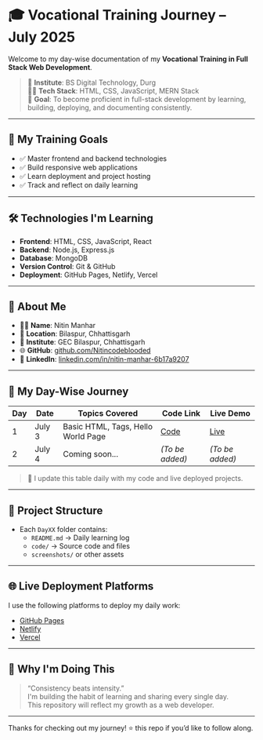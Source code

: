 # 🎓 Vocational Training Journey – July 2025

Welcome to my day-wise documentation of my **Vocational Training in Full Stack Web Development**.

> 📍 **Institute**: BS Digital Technology, Durg  
> 🧑‍💻 **Tech Stack**: HTML, CSS, JavaScript, MERN Stack  
> 🎯 **Goal**: To become proficient in full-stack development by learning, building, deploying, and documenting consistently.

---

## 🚀 My Training Goals

- ✅ Master frontend and backend technologies
- ✅ Build responsive web applications
- ✅ Learn deployment and project hosting
- ✅ Track and reflect on daily learning

---

## 🛠️ Technologies I'm Learning

- **Frontend**: HTML, CSS, JavaScript, React
- **Backend**: Node.js, Express.js
- **Database**: MongoDB
- **Version Control**: Git & GitHub
- **Deployment**: GitHub Pages, Netlify, Vercel

---

## 🙋 About Me

- 👨‍💻 **Name**: Nitin Manhar
- 📍 **Location**: Bilaspur, Chhattisgarh
- 🏫 **Institute**: GEC Bilaspur, Chhattisgarh
- 🌐 **GitHub**: [github.com/Nitincodeblooded](https://github.com/Nitincodeblooded)
- 💼 **LinkedIn**: [linkedin.com/in/nitin-manhar-6b17a9207](http://www.linkedin.com/in/nitin-manhar-6b17a9207)

---

## 📅 My Day-Wise Journey

| Day | Date       | Topics Covered                        | Code Link                             | Live Demo                                                                 |
|-----|------------|----------------------------------------|----------------------------------------|---------------------------------------------------------------------------|
| 1   | July 3     | Basic HTML, Tags, Hello World Page     | [Code](./Day01/code/index.html)        | [Live](https://1452.onecompiler.app/) |
| 2   | July 4     | Coming soon...                        | _(To be added)_                        | _(To be added)_                                                            |

> 📝 I update this table daily with my code and live deployed projects.

---

## 📂 Project Structure


- Each `DayXX` folder contains:
  - `README.md` → Daily learning log
  - `code/` → Source code and files
  - `screenshots/` or other assets

---

## 🌐 Live Deployment Platforms

I use the following platforms to deploy my daily work:

- [GitHub Pages](https://pages.github.com)
- [Netlify](https://netlify.com)
- [Vercel](https://vercel.com)

---

## 🌱 Why I'm Doing This

> “Consistency beats intensity.”  
> I'm building the habit of learning and sharing every single day.  
> This repository will reflect my growth as a web developer.

---

Thanks for checking out my journey! ⭐️ this repo if you’d like to follow along.


